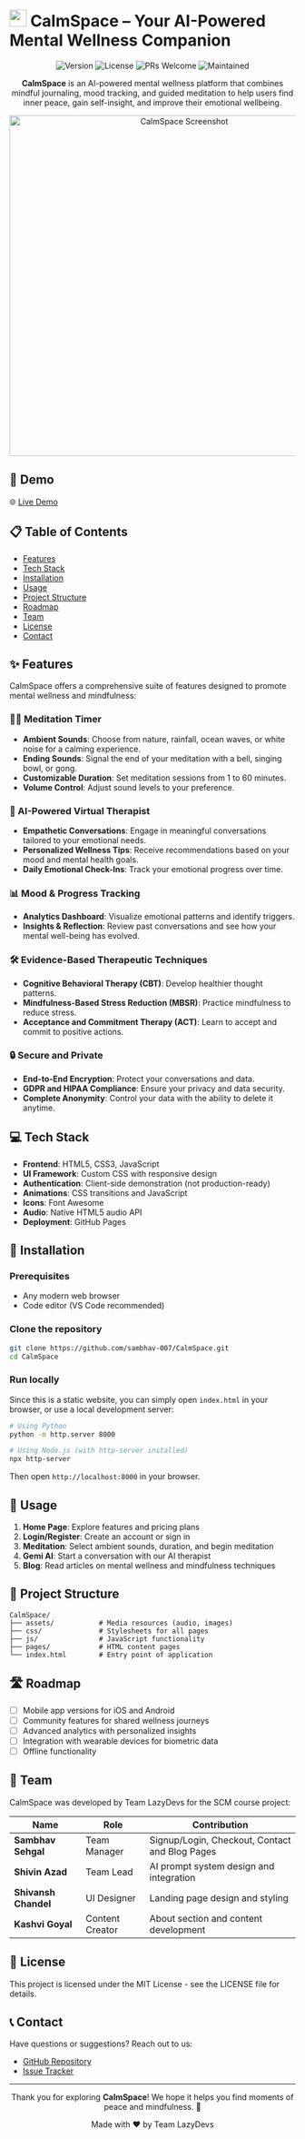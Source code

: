 # <img src="https://raw.githubusercontent.com/sambhav-007/CalmSpace/main/assets/favicon/favicon.ico" width="30"> CalmSpace – Your AI-Powered Mental Wellness Companion

<div align="center">

![Version](https://img.shields.io/badge/version-1.0.0-blue.svg?cacheSeconds=2592000)
![License](https://img.shields.io/badge/License-MIT-yellow.svg)
![PRs Welcome](https://img.shields.io/badge/PRs-welcome-brightgreen.svg)
![Maintained](https://img.shields.io/badge/Maintained%3F-yes-green.svg)

<p>
<strong>CalmSpace</strong> is an AI-powered mental wellness platform that combines mindful journaling, mood tracking, and guided meditation to help users find inner peace, gain self-insight, and improve their emotional wellbeing.
</p>

<img src="https://imgur.com/placeholder-screenshot.png" alt="CalmSpace Screenshot" width="600">

</div>

## 🚀 Demo

🌐 [Live Demo](https://sambhav-007.github.io/CalmSpace/)

## 📋 Table of Contents

- [Features](#-features)
- [Tech Stack](#-tech-stack)
- [Installation](#-installation)
- [Usage](#-usage)
- [Project Structure](#-project-structure)
- [Roadmap](#-roadmap)
- [Team](#-team)
- [License](#-license)
- [Contact](#-contact)

## ✨ Features

CalmSpace offers a comprehensive suite of features designed to promote mental wellness and mindfulness:

### 🧘‍♂️ Meditation Timer

- **Ambient Sounds**: Choose from nature, rainfall, ocean waves, or white noise for a calming experience.
- **Ending Sounds**: Signal the end of your meditation with a bell, singing bowl, or gong.
- **Customizable Duration**: Set meditation sessions from 1 to 60 minutes.
- **Volume Control**: Adjust sound levels to your preference.

### 💬 AI-Powered Virtual Therapist

- **Empathetic Conversations**: Engage in meaningful conversations tailored to your emotional needs.
- **Personalized Wellness Tips**: Receive recommendations based on your mood and mental health goals.
- **Daily Emotional Check-Ins**: Track your emotional progress over time.

### 📊 Mood & Progress Tracking

- **Analytics Dashboard**: Visualize emotional patterns and identify triggers.
- **Insights & Reflection**: Review past conversations and see how your mental well-being has evolved.

### 🛠 Evidence-Based Therapeutic Techniques

- **Cognitive Behavioral Therapy (CBT)**: Develop healthier thought patterns.
- **Mindfulness-Based Stress Reduction (MBSR)**: Practice mindfulness to reduce stress.
- **Acceptance and Commitment Therapy (ACT)**: Learn to accept and commit to positive actions.

### 🔒 Secure and Private

- **End-to-End Encryption**: Protect your conversations and data.
- **GDPR and HIPAA Compliance**: Ensure your privacy and data security.
- **Complete Anonymity**: Control your data with the ability to delete it anytime.

## 💻 Tech Stack

- **Frontend**: HTML5, CSS3, JavaScript
- **UI Framework**: Custom CSS with responsive design
- **Authentication**: Client-side demonstration (not production-ready)
- **Animations**: CSS transitions and JavaScript
- **Icons**: Font Awesome
- **Audio**: Native HTML5 audio API
- **Deployment**: GitHub Pages

## 🔧 Installation

### Prerequisites

- Any modern web browser
- Code editor (VS Code recommended)

### Clone the repository

```bash
git clone https://github.com/sambhav-007/CalmSpace.git
cd CalmSpace
```

### Run locally

Since this is a static website, you can simply open `index.html` in your browser, or use a local development server:

```bash
# Using Python
python -m http.server 8000

# Using Node.js (with http-server installed)
npx http-server
```

Then open `http://localhost:8000` in your browser.

## 📘 Usage

1. **Home Page**: Explore features and pricing plans
2. **Login/Register**: Create an account or sign in
3. **Meditation**: Select ambient sounds, duration, and begin meditation
4. **Gemi AI**: Start a conversation with our AI therapist
5. **Blog**: Read articles on mental wellness and mindfulness techniques

## 📁 Project Structure

```
CalmSpace/
├── assets/           # Media resources (audio, images)
├── css/              # Stylesheets for all pages
├── js/               # JavaScript functionality
├── pages/            # HTML content pages
└── index.html        # Entry point of application
```

## 🛣️ Roadmap

- [ ] Mobile app versions for iOS and Android
- [ ] Community features for shared wellness journeys
- [ ] Advanced analytics with personalized insights
- [ ] Integration with wearable devices for biometric data
- [ ] Offline functionality

## 👥 Team

CalmSpace was developed by Team LazyDevs for the SCM course project:

| Name                 | Role            | Contribution                                   |
| -------------------- | --------------- | ---------------------------------------------- |
| **Sambhav Sehgal**   | Team Manager    | Signup/Login, Checkout, Contact and Blog Pages |
| **Shivin Azad**      | Team Lead       | AI prompt system design and integration        |
| **Shivansh Chandel** | UI Designer     | Landing page design and styling                |
| **Kashvi Goyal**     | Content Creator | About section and content development          |

## 📄 License

This project is licensed under the MIT License - see the LICENSE file for details.

## 📞 Contact

Have questions or suggestions? Reach out to us:

- [GitHub Repository](https://github.com/sambhav-007/CalmSpace)
- [Issue Tracker](https://github.com/sambhav-007/CalmSpace/issues)

---

<div align="center">
<p>Thank you for exploring <strong>CalmSpace</strong>! We hope it helps you find moments of peace and mindfulness. 🌸</p>

Made with ❤️ by Team LazyDevs

</div>
